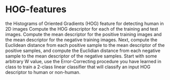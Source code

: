 # HOG-features
the Histograms of Oriented Gradients (HOG) feature for detecting human in 2D images
Compute the HOG descriptor for each of the training and test images.
Compute the mean descriptor for the positive training images and the mean descriptor for the negative training images. 
Next, compute the Euclidean distance from each positive sample to the mean descriptor of the positive samples, and compute the Euclidian distance from each negative sample to the mean descriptor of the negative samples.
Start with some arbitrary W value, use the Error-Correcting procedure you have learned in class to train a 2-class linear classifier that will classify an input HOG descriptor to human or non-human.
